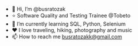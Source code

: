 - 👋 Hi, I’m @busratozak
- ⭐️ Software Quality and Testing Trainee @Tobeto
- 🌱 I’m currently learning SQL, Python, Selenium
- ❤️ I love traveling, hiking, photography and music
- 📫 How to reach me busratozakk@gmail.com


<!---
busratozak/busratozak is a ✨ special ✨ repository because its `README.md` (this file) appears on your GitHub profile.
You can click the Preview link to take a look at your changes.
--->
